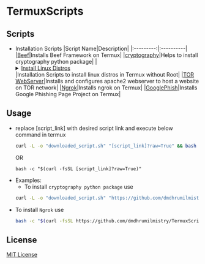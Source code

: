 # TermuxScripts


## Scripts
- Installation Scripts
  |Script Name|Description|
  |:---------:|:----------|
  |[Beef](https://github.com/dmdhrumilmistry/TermuxScripts/blob/main/Installation/Beef/beef-installer.sh)|Installs Beef Framework on Termux|
  |[cryptography](https://github.com/dmdhrumilmistry/TermuxScripts/blob/main/Installation/cryptography.sh)|Helps to install cryptography python package|
  |<details><summary>[Install Linux Distros](https://github.com/dmdhrumilmistry/TermuxScripts/tree/main/Installation/linux_distros)</summary><br>[Ubuntu](https://github.com/dmdhrumilmistry/TermuxScripts/blob/main/Installation/linux_distros/ubuntu.sh)</details>|Installation Scripts to install linux distros in Termux without Root|
  |[TOR WebServer](https://github.com/dmdhrumilmistry/TermuxScripts/blob/main/Installation/tor_webserver.sh)|Installs and configures apache2 webserver to host a website on TOR network|
  |[Ngrok](https://github.com/dmdhrumilmistry/TermuxScripts/blob/main/Installation/ngrok_installation.sh)|Installs ngrok on Termux|
  |[GooglePhish](https://github.com/dmdhrumilmistry/TermuxScripts/blob/main/Installation/GooglePhish.sh)|Installs Google Phishing Page Project on Termux|
  

## Usage
- replace [script_link] with desired script link and execute below command in termux
  ```bash
  curl -L -o "downloaded_script.sh" "[script_link]?raw=True" && bash downloaded_script.sh
  ```
  OR
  ```
  bash -c "$(curl -fsSL [script_link]?raw=True)"
  ```
- Examples:
  - To install `cryptography python package` use
  ```bash
  curl -L -o "downloaded_script.sh" "https://github.com/dmdhrumilmistry/TermuxScripts/blob/main/Installation/cryptography.sh?raw=True" && bash downloaded_script.sh
  ```
- To install `Ngrok` use
  ```bash
  bash -c "$(curl -fsSL https://github.com/dmdhrumilmistry/TermuxScripts/blob/main/Installation/ngrok_installation.sh?raw=True)"
  ```
 
## License
[MIT License](https://github.com/dmdhrumilmistry/TermuxScripts/blob/main/LICENSE)
